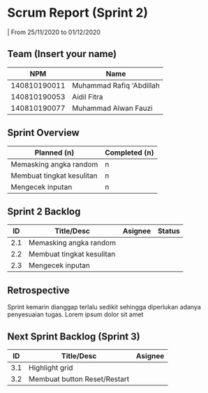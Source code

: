 # Scrum Report (Sprint 2)
| From 25/11/2020 to 01/12/2020

## Team (Insert your name)
|  NPM          |             Name           |
| ------------- | ---------------------------|
| 140810190011  | Muhammad Rafiq 'Abdillah   |
| 140810190053  | Aidil Fitra                |
| 140810190077  | Muhammad Alwan Fauzi       |

## Sprint Overview
| Planned (n)   | Completed (n) |
| ------------- |-------------- |
| Memasking angka random | n |
| Membuat tingkat kesulitan | n |
| Mengecek inputan | n |

## Sprint 2 Backlog

| ID  | Title/Desc | Asignee | Status |
| --- | ---------- | ------- | ------ |
| 2.1 | Memasking angka random |  |  |
| 2.2 | Membuat tingkat kesulitan |  |  |
| 2.3 | Mengecek inputan |  |  |

## Retrospective 

Sprint kemarin dianggap terlalu sedikit sehingga diperlukan adanya penyesuaian tugas. Lorem ipsum dolor sit amet

## Next Sprint Backlog (Sprint 3)
| ID  | Title/Desc | Asignee | 
| --- | ---------- | ------- | 
| 3.1 | Highlight grid |  |
| 3.2 | Membuat button Reset/Restart |  |